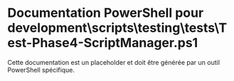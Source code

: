 # Documentation PowerShell pour development\scripts\testing\tests\Test-Phase4-ScriptManager.ps1

Cette documentation est un placeholder et doit être générée par un outil PowerShell spécifique.
